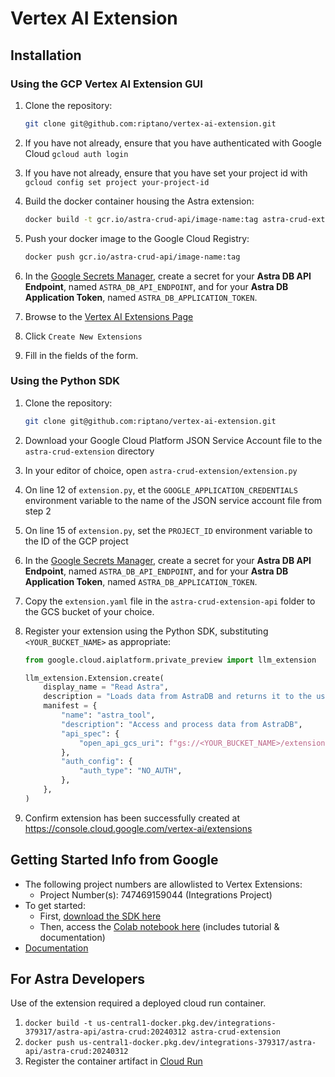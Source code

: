 # Vertex AI Extension

## Installation

### Using the GCP Vertex AI Extension GUI

1. Clone the repository:

    ```bash
    git clone git@github.com:riptano/vertex-ai-extension.git
    ```

2. If you have not already, ensure that you have authenticated with Google Cloud `gcloud auth login`
3. If you have not already, ensure that you have set your project id with `gcloud config set project your-project-id`
4. Build the docker container housing the Astra extension:

    ```bash
    docker build -t gcr.io/astra-crud-api/image-name:tag astra-crud-extension
    ```` 

5. Push your docker image to the Google Cloud Registry:

   ```bash
   docker push gcr.io/astra-crud-api/image-name:tag
   ```

5. In the [Google Secrets Manager](https://console.cloud.google.com/security/secret-manager), create a secret for your **Astra DB API Endpoint**, named `ASTRA_DB_API_ENDPOINT`, and for your **Astra DB Application Token**, named `ASTRA_DB_APPLICATION_TOKEN`.
6. Browse to the [Vertex AI Extensions Page](https://console.cloud.google.com/vertex-ai/extensions)
5. Click `Create New Extensions`
6. Fill in the fields of the form. 

### Using the Python SDK

1. Clone the repository:

    ```bash
    git clone git@github.com:riptano/vertex-ai-extension.git
    ```

2. Download your Google Cloud Platform JSON Service Account file to the `astra-crud-extension` directory
3. In your editor of choice, open `astra-crud-extension/extension.py`
4. On line 12 of `extension.py`, et the `GOOGLE_APPLICATION_CREDENTIALS` environment variable to the name of the JSON service account file from step 2
5. On line 15 of `extension.py`, set the `PROJECT_ID` environment variable to the ID of the GCP project
6. In the [Google Secrets Manager](https://console.cloud.google.com/security/secret-manager), create a secret for your **Astra DB API Endpoint**, named `ASTRA_DB_API_ENDPOINT`, and for your **Astra DB Application Token**, named `ASTRA_DB_APPLICATION_TOKEN`.
7. Copy the `extension.yaml` file in the `astra-crud-extension-api` folder to the GCS bucket of your choice.
8. Register your extension using the Python SDK, substituting `<YOUR_BUCKET_NAME>` as appropriate:

    ```python
    from google.cloud.aiplatform.private_preview import llm_extension

    llm_extension.Extension.create(
        display_name = "Read Astra",
        description = "Loads data from AstraDB and returns it to the user",
        manifest = {
            "name": "astra_tool",
            "description": "Access and process data from AstraDB",
            "api_spec": {
                "open_api_gcs_uri": f"gs://<YOUR_BUCKET_NAME>/extension.yaml"
            },
            "auth_config": {
                "auth_type": "NO_AUTH",
            },
        },
    )
    ```

9. Confirm extension has been successfully created at <https://console.cloud.google.com/vertex-ai/extensions>

## Getting Started Info from Google

- The following project numbers are allowlisted to Vertex Extensions:
  - Project Number(s): 747469159044 (Integrations Project)
- To get started:
  - First, [download the SDK here](https://console.cloud.google.com/storage/browser/vertex_ai_extensions_sdk_private_releases;tab=objects?forceOnBucketsSortingFiltering=true&project=vertex-sdk-dev&prefix=&forceOnObjectsSortingFiltering=false)
  - Then, access the [Colab notebook here](https://drive.google.com/drive/folders/17GbwWPaOq3GR1GTg_yxQRao6R_gpGplY) (includes tutorial & documentation)
- [Documentation](https://cloud.google.com/vertex-ai/docs/generative-ai/extensions/private/overview)

## For Astra Developers

Use of the extension required a deployed cloud run container.

1. `docker build -t us-central1-docker.pkg.dev/integrations-379317/astra-api/astra-crud:20240312 astra-crud-extension`
2. `docker push us-central1-docker.pkg.dev/integrations-379317/astra-api/astra-crud:20240312`
3. Register the container artifact in [Cloud Run](https://console.cloud.google.com/run/create)
